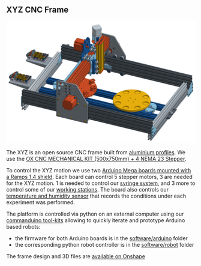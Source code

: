 ## XYZ CNC Frame

![Frame](../hardware/3d_parts/various/dropfactory_frame.png)

The XYZ is an open source CNC frame built from [aluminium profiles](http://ooznest.co.uk/V-Slot). We use the [OX CNC MECHANICAL KIT (500x750mm) + 4 NEMA 23 Stepper](http://ooznest.co.uk/3D-Printer-CNC-Kits-Bundles/OX-CNC-Machine/OX-CNC-Mechanical-Kit).

To control the XYZ motion we use two [Arduino Mega boards mounted with a Ramps 1.4 shield](http://ooznest.co.uk/3D-Printer-Electronic-Parts/RAMPS-14-Controller-Board-Premium). Each board can control 5 stepper motors, 3 are needed for the XYZ motion. 1 is needed to control our [syringe system](modular_linear_actuator.md), and 3 more to control some of our [working stations](working_stations). The board also controls our [temperature and humidity sensor](https://www.sparkfun.com/products/13683) that records the conditions under each experiment was performed.

The platform is controlled via python on an external computer using our [commanduino tool-kits](https://github.com/croningp/commanduino) allowing to quickly iterate and prototype Arduino based robots:

- the firmware for both Arduino boards is in the [software/arduino](../software/arduino) folder
- the corresponding python robot controller is in the [software/robot](../software/robot) folder

The frame design and 3D files are [available on Onshape]( https://cad.onshape.com/documents/3aeb7616c1e547bfaae38ba3/w/426b95792e7c48a8b6dd7727/e/af7f485263ee4608affce6e3)

